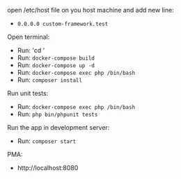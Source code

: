 

open /etc/host file on you host machine and
add new line:
 - `0.0.0.0 custom-framework.test`

Open terminal:
 - Run: 'cd <cloned project dir>'
 - Run: `docker-compose build`
 - Run: `docker-compose up -d`
 - Run: `docker-compose exec php /bin/bash`
 - Run: `composer install`
 
Run unit tests:
- Run: `docker-compose exec php /bin/bash`
- Run: `php bin/phpunit tests`

Run the app in development server:
- Run: `composer start`

PMA:
- http://localhost:8080
